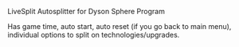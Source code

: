 LiveSplit Autosplitter for Dyson Sphere Program

Has game time, auto start, auto reset (if you go back to main menu), individual options to split on technologies/upgrades.
